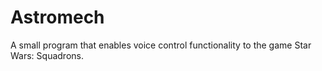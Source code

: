# Astromech
A small program that enables voice control functionality to the game Star Wars: Squadrons.
